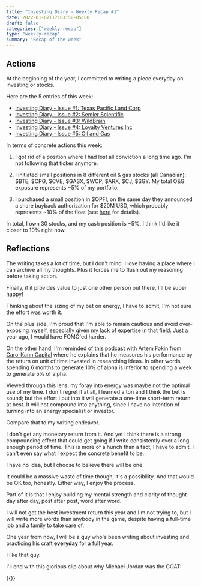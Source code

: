 ```yaml
---
title: "Investing Diary - Weekly Recap #1"
date: 2022-01-07T17:03:50-05:00
draft: false
categories: ["weekly-recap"]
type: "weekly-recap"
summary: "Recap of the week"
---
```


## Actions

At the beginning of the year, I committed to writing a piece everyday on investing or stocks.

Here are the 5 entries of this week:

- [Investing Diary - Issue #1: Texas Pacific Land Corp](/diary/investing-diary-0001)
- [Investing Diary - Issue #2: Semler Scientific](/diary/investing-diary-0002)
- [Investing Diary - Issue #3: WildBrain](/diary/investing-diary-0003)
- [Investing Diary - Issue #4: Loyalty Ventures Inc](/diary/investing-diary-0004)
- [Investing Diary - Issue #5: Oil and Gas](/diary/investing-diary-0005)

In terms of concrete actions this week:

1. I got rid of a position where I had lost all conviction a long time ago. I'm not following that ticker anymore.

2. I initiated small positions in 8 different oil & gas stocks (all Canadian): $BTE, $CPG, $CVE, $GASX, $WCP, $ARX, $CJ, $SGY. My total O&G exposure represents ~5% of my portfolio.

3. I purchased a small position in $OPFI, on the same day they announced a share buyback authorization for $20M USD, which probably represents ~10% of the float (see [here](https://twitter.com/Yield_Fanatic/status/1479076355497242626) for details).

In total, I own 30 stocks, and my cash position is ~5%. I think I'd like it closer to 10% right now.

## Reflections

The writing takes a lot of time, but I don't mind. I love having a place where I can archive all my thoughts. Plus it forces me to flush out my reasoning before taking action.

Finally, if it provides value to just one other person out there, I'll be super happy!

Thinking about the sizing of my bet on energy, I have to admit, I'm not sure the effort was worth it. 

On the plus side, I'm proud that I'm able to remain cautious and avoid over-exposing myself, especially given my lack of expertise in that field. Just a year ago, I would have FOMO'ed harder.

On the other hand, I'm reminded of [this podcast](https://www.youtube.com/watch?v=SH8BOZLuJOQ) with Artem Fokin from [Caro-Kann Capital](http://caro-kann-capital.com/) where he explains that he measures his performance by the return on unit of time invested in researching ideas. In other words, spending 6 months to generate 10% of alpha is inferior to spending a week to generate 5% of alpha.

Viewed through this lens, my foray into energy was maybe not the optimal use of my time. I don't regret it at all, I learned a ton and I think the bet is sound; but the effort I put into it will generate a one-time short-term return at best. It will not compound into anything, since I have no intention of turning into an energy specialist or investor.

Compare that to my writing endeavor. 

I don't get any monetary return from it. And yet I think there is a strong compounding effect that could get going if I write consistently over a long enough period of time. This is more of a hunch than a fact, I have to admit. I can't even say what I expect the concrete benefit to be. 

I have no idea, but I choose to believe there will be one. 

It could be a massive waste of time though, it's a possibility. And that would be OK too, honestly. Either way, I enjoy the process.

Part of it is that I enjoy building my mental strength and clarity of thought day after day, post after post, word after word.

I will not get the best investment return this year and I'm not trying to, but I will write more words than anybody in the game, despite having a full-time job and a family to take care of.

One year from now, I will be a guy who's been writing about investing and practicing his craft **everyday** for a full year.

I like that guy.

I'll end with this glorious clip about why Michael Jordan was the GOAT:

{{<youtube w-VPnEaLgXU>}}




